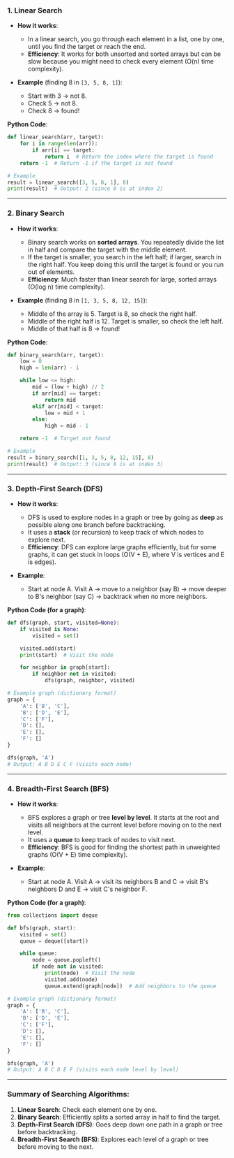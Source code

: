 ### 1. **Linear Search**
   - **How it works**: 
     - In a linear search, you go through each element in a list, one by one, until you find the target or reach the end.
     - **Efficiency**: It works for both unsorted and sorted arrays but can be slow because you might need to check every element (O(n) time complexity).
   
   - **Example** (finding 8 in `[3, 5, 8, 1]`):
     - Start with 3 → not 8.
     - Check 5 → not 8.
     - Check 8 → found!

   **Python Code**:
   ```python
   def linear_search(arr, target):
       for i in range(len(arr)):
           if arr[i] == target:
               return i  # Return the index where the target is found
       return -1  # Return -1 if the target is not found

   # Example
   result = linear_search([3, 5, 8, 1], 8)
   print(result)  # Output: 2 (since 8 is at index 2)
   ```

---

### 2. **Binary Search**
   - **How it works**:
     - Binary search works on **sorted arrays**. You repeatedly divide the list in half and compare the target with the middle element.
     - If the target is smaller, you search in the left half; if larger, search in the right half. You keep doing this until the target is found or you run out of elements.
     - **Efficiency**: Much faster than linear search for large, sorted arrays (O(log n) time complexity).

   - **Example** (finding 8 in `[1, 3, 5, 8, 12, 15]`):
     - Middle of the array is 5. Target is 8, so check the right half.
     - Middle of the right half is 12. Target is smaller, so check the left half.
     - Middle of that half is 8 → found!

   **Python Code**:
   ```python
   def binary_search(arr, target):
       low = 0
       high = len(arr) - 1

       while low <= high:
           mid = (low + high) // 2
           if arr[mid] == target:
               return mid
           elif arr[mid] < target:
               low = mid + 1
           else:
               high = mid - 1

       return -1  # Target not found

   # Example
   result = binary_search([1, 3, 5, 8, 12, 15], 8)
   print(result)  # Output: 3 (since 8 is at index 3)
   ```

---

### 3. **Depth-First Search (DFS)**
   - **How it works**:
     - DFS is used to explore nodes in a graph or tree by going as **deep** as possible along one branch before backtracking.
     - It uses a **stack** (or recursion) to keep track of which nodes to explore next.
     - **Efficiency**: DFS can explore large graphs efficiently, but for some graphs, it can get stuck in loops (O(V + E), where V is vertices and E is edges).

   - **Example**: 
     - Start at node A. Visit A → move to a neighbor (say B) → move deeper to B's neighbor (say C) → backtrack when no more neighbors.

   **Python Code (for a graph)**:
   ```python
   def dfs(graph, start, visited=None):
       if visited is None:
           visited = set()

       visited.add(start)
       print(start)  # Visit the node

       for neighbor in graph[start]:
           if neighbor not in visited:
               dfs(graph, neighbor, visited)

   # Example graph (dictionary format)
   graph = {
       'A': ['B', 'C'],
       'B': ['D', 'E'],
       'C': ['F'],
       'D': [],
       'E': [],
       'F': []
   }

   dfs(graph, 'A')
   # Output: A B D E C F (visits each node)
   ```

---

### 4. **Breadth-First Search (BFS)**
   - **How it works**:
     - BFS explores a graph or tree **level by level**. It starts at the root and visits all neighbors at the current level before moving on to the next level.
     - It uses a **queue** to keep track of nodes to visit next.
     - **Efficiency**: BFS is good for finding the shortest path in unweighted graphs (O(V + E) time complexity).

   - **Example**: 
     - Start at node A. Visit A → visit its neighbors B and C → visit B's neighbors D and E → visit C's neighbor F.

   **Python Code (for a graph)**:
   ```python
   from collections import deque

   def bfs(graph, start):
       visited = set()
       queue = deque([start])

       while queue:
           node = queue.popleft()
           if node not in visited:
               print(node)  # Visit the node
               visited.add(node)
               queue.extend(graph[node])  # Add neighbors to the queue

   # Example graph (dictionary format)
   graph = {
       'A': ['B', 'C'],
       'B': ['D', 'E'],
       'C': ['F'],
       'D': [],
       'E': [],
       'F': []
   }

   bfs(graph, 'A')
   # Output: A B C D E F (visits each node level by level)
   ```

---

### Summary of Searching Algorithms:
1. **Linear Search**: Check each element one by one.
2. **Binary Search**: Efficiently splits a sorted array in half to find the target.
3. **Depth-First Search (DFS)**: Goes deep down one path in a graph or tree before backtracking.
4. **Breadth-First Search (BFS)**: Explores each level of a graph or tree before moving to the next.
